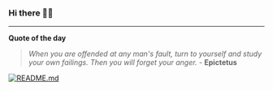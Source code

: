 ### Hi there 👋🏻


---

**Quote of the day**

> *When you are offended at any man's fault, turn to yourself and study your own failings. Then you will forget your anger.* - **Epictetus** 

[![README.md](https://github.com/marcolovazzano/marcolovazzano/actions/workflows/readme.yml/badge.svg?branch=main)](https://github.com/marcolovazzano/marcolovazzano/actions/workflows/readme.yml)
